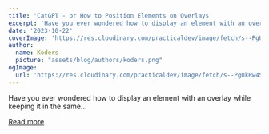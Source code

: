 ```yaml
---
title: 'CatGPT - or How to Position Elements on Overlays'
excerpt: 'Have you ever wondered how to display an element with an overlay while keeping it in the same...'
date: '2023-10-22'
coverImage: 'https://res.cloudinary.com/practicaldev/image/fetch/s--PgUkRw4S--/c_imagga_scale,f_auto,fl_progressive,h_420,q_auto,w_1000/https://dev-to-uploads.s3.amazonaws.com/uploads/articles/10n9pycrdqlsmkmfm8p9.png'
author:
  name: Koders
  picture: "assets/blog/authors/koders.png"
ogImage:
  url: 'https://res.cloudinary.com/practicaldev/image/fetch/s--PgUkRw4S--/c_imagga_scale,f_auto,fl_progressive,h_420,q_auto,w_1000/https://dev-to-uploads.s3.amazonaws.com/uploads/articles/10n9pycrdqlsmkmfm8p9.png'
---
```


Have you ever wondered how to display an element with an overlay while keeping it in the same...

[Read more](https://dev.to/eevajonnapanula/catgpt-or-how-to-position-elements-on-overlays-1c48)
